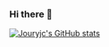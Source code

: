 ### Hi there 👋

<!--
**Jouryjc/Jouryjc** is a ✨ _special_ ✨ repository because its `README.md` (this file) appears on your GitHub profile.

Here are some ideas to get you started:

- 🔭 I’m currently working on ...
- 🌱 I’m currently learning ...
- 👯 I’m looking to collaborate on ...
- 🤔 I’m looking for help with ...
- 💬 Ask me about ...
- 📫 How to reach me: ...
- 😄 Pronouns: ...
- ⚡ Fun fact: ...
-->
[![Jouryjc's GitHub stats](https://github-readme-stats.vercel.app/api?username=Jouryjc)](https://github.com/Jouryjc/github-readme-stats)
